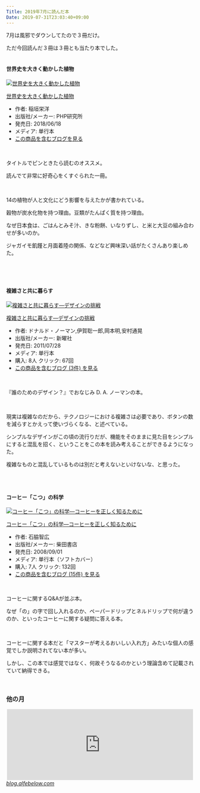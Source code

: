 ```yaml
---
Title: 2019年7月に読んだ本
Date: 2019-07-31T23:03:40+09:00
---
```


<p>7月は風邪でダウンしてたので３冊だけ。</p>
<p>ただ今回読んだ３冊は３冊とも当たり本でした。</p>
<h4><br />世界史を大きく動かした植物</h4>
<div class="freezed">
<div class="hatena-asin-detail"><a href="http://www.amazon.co.jp/exec/obidos/ASIN/456984085X/ab1025-22/"><img class="hatena-asin-detail-image" title="世界史を大きく動かした植物" src="https://images-fe.ssl-images-amazon.com/images/I/51ge%2BLSHArL._SL160_.jpg" alt="世界史を大きく動かした植物" /></a>
<div class="hatena-asin-detail-info">
<p class="hatena-asin-detail-title"><a href="http://www.amazon.co.jp/exec/obidos/ASIN/456984085X/ab1025-22/">世界史を大きく動かした植物</a></p>
<ul>
<li><span class="hatena-asin-detail-label">作者:</span> 稲垣栄洋</li>
<li><span class="hatena-asin-detail-label">出版社/メーカー:</span> PHP研究所</li>
<li><span class="hatena-asin-detail-label">発売日:</span> 2018/06/18</li>
<li><span class="hatena-asin-detail-label">メディア:</span> 単行本</li>
<li><a href="http://d.hatena.ne.jp/asin/456984085X/ab1025-22" target="_blank">この商品を含むブログを見る</a></li>
</ul>
</div>
<div class="hatena-asin-detail-foot"> </div>
</div>
</div>
<p>タイトルでピンときたら読むのオススメ。</p>
<p>読んでて非常に好奇心をくすぐられた一冊。</p>
<p> </p>
<p>14の植物が人と文化にどう影響を与えたかが書かれている。</p>
<p>穀物が炭水化物を持つ理由。豆類がたんぱく質を持つ理由。</p>
<p>なぜ日本食は、ごはんとみそ汁、きな粉餅、いなりずし、と米と大豆の組み合わせが多いのか。</p>
<p>ジャガイモ飢饉と月面着陸の関係、などなど興味深い話がたくさんあり楽しめた。</p>
<p> </p>
<p> </p>
<h4>複雑さと共に暮らす</h4>
<div class="freezed">
<div class="hatena-asin-detail"><a href="http://www.amazon.co.jp/exec/obidos/ASIN/4788512475/ab1025-22/"><img class="hatena-asin-detail-image" title="複雑さと共に暮らす―デザインの挑戦" src="https://images-fe.ssl-images-amazon.com/images/I/41sXP2Q80nL._SL160_.jpg" alt="複雑さと共に暮らす―デザインの挑戦" /></a>
<div class="hatena-asin-detail-info">
<p class="hatena-asin-detail-title"><a href="http://www.amazon.co.jp/exec/obidos/ASIN/4788512475/ab1025-22/">複雑さと共に暮らす―デザインの挑戦</a></p>
<ul>
<li><span class="hatena-asin-detail-label">作者:</span> ドナルド・ノーマン,伊賀聡一郎,岡本明,安村通晃</li>
<li><span class="hatena-asin-detail-label">出版社/メーカー:</span> 新曜社</li>
<li><span class="hatena-asin-detail-label">発売日:</span> 2011/07/28</li>
<li><span class="hatena-asin-detail-label">メディア:</span> 単行本</li>
<li><span class="hatena-asin-detail-label">購入</span>: 8人 <span class="hatena-asin-detail-label">クリック</span>: 67回</li>
<li><a href="http://d.hatena.ne.jp/asin/4788512475/ab1025-22" target="_blank">この商品を含むブログ (3件) を見る</a></li>
</ul>
</div>
<div class="hatena-asin-detail-foot"> </div>
</div>
</div>
<p>『誰のためのデザイン？』でおなじみ D. A. ノーマンの本。</p>
<p> </p>
<p>現実は複雑なのだから、テクノロジーにおける複雑さは必要であり、ボタンの数を減らすとかえって使いづらくなる、と述べている。</p>
<p>シンプルなデザインがこの頃の流行りだが、機能をそのままに見た目をシンプルにすると混乱を招く、ということをこの本を読み考えることができるようになった。</p>
<p>複雑なものと混乱しているものは別だと考えないといけないな、と思った。</p>
<p> </p>
<h4><br />コーヒー「こつ」の科学</h4>
<div class="freezed">
<div class="hatena-asin-detail"><a href="http://www.amazon.co.jp/exec/obidos/ASIN/4388251143/ab1025-22/"><img class="hatena-asin-detail-image" title="コーヒー「こつ」の科学―コーヒーを正しく知るために" src="https://images-fe.ssl-images-amazon.com/images/I/41bPW3lS-FL._SL160_.jpg" alt="コーヒー「こつ」の科学―コーヒーを正しく知るために" /></a>
<div class="hatena-asin-detail-info">
<p class="hatena-asin-detail-title"><a href="http://www.amazon.co.jp/exec/obidos/ASIN/4388251143/ab1025-22/">コーヒー「こつ」の科学―コーヒーを正しく知るために</a></p>
<ul>
<li><span class="hatena-asin-detail-label">作者:</span> 石脇智広</li>
<li><span class="hatena-asin-detail-label">出版社/メーカー:</span> 柴田書店</li>
<li><span class="hatena-asin-detail-label">発売日:</span> 2008/09/01</li>
<li><span class="hatena-asin-detail-label">メディア:</span> 単行本（ソフトカバー）</li>
<li><span class="hatena-asin-detail-label">購入</span>: 7人 <span class="hatena-asin-detail-label">クリック</span>: 132回</li>
<li><a href="http://d.hatena.ne.jp/asin/4388251143/ab1025-22" target="_blank">この商品を含むブログ (15件) を見る</a></li>
</ul>
</div>
<div class="hatena-asin-detail-foot"> </div>
</div>
</div>
<p>コーヒーに関するQ&amp;Aが並ぶ本。</p>
<p>なぜ「の」の字で回し入れるのか、ペーパードリップとネルドリップで何が違うのか、といったコーヒーに関する疑問に答える本。</p>
<p> </p>
<p>コーヒーに関する本だと「マスターが考えるおいしい入れ方」みたいな個人の感覚でしか説明されてない本が多い。</p>
<p>しかし、この本では感覚ではなく、何故そうなるのかという理論含めて記載されていて納得できる。</p>
<p> </p>

### 他の月

<p><iframe class="embed-card embed-blogcard" style="display: block; width: 100%; height: 190px; max-width: 500px; margin: auto;" title="2019年6月に読んだ本 - FUN YOU BLOG" src="https://hatenablog-parts.com/embed?url=http%3A%2F%2Fblog.alfebelow.com%2Fentry%2F2019%2F07%2F01%2F2019%25E5%25B9%25B46%25E6%259C%2588%25E3%2581%25AB%25E8%25AA%25AD%25E3%2582%2593%25E3%2581%25A0%25E6%259C%25AC" frameborder="0" scrolling="no"></iframe><cite class="hatena-citation"><a href="http://blog.alfebelow.com/entry/2019/07/01/2019%E5%B9%B46%E6%9C%88%E3%81%AB%E8%AA%AD%E3%82%93%E3%81%A0%E6%9C%AC">blog.alfebelow.com</a></cite></p>
<p> </p>
